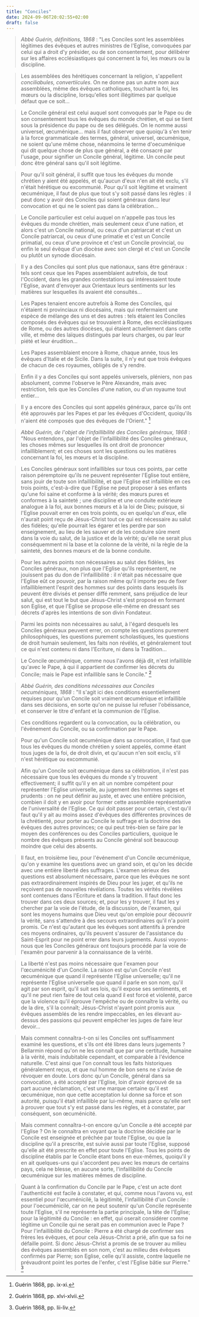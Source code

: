 ```yaml
---
title: "Conciles"
date: 2024-09-06T20:02:55+02:00
draft: false
---
```



> *Abbé Guérin, définitions, 1868* : "Les Conciles sont les assemblées légitimes des évêques et autres ministres de l'Eglise, convoquées par celui qui a droit d'y présider, ou de son consentement, pour délibérer sur les affaires ecclésiastiques qui concernent la foi, les mœurs ou la discipline.

> Les assemblées des hérétiques concernant la religion, s'appellent *conciliabules, convertiicules*. On ne donne pas un autre nom aux assemblées, même des évêques catholiques, touchant la foi, les mœurs ou la discipline, lorsqu'elles sont illégitimes par quelque défaut que ce soit...

> Le Concile général est celui auquel sont convoqués par le Pape ou de son consentement tous les évêques du monde chrétien, et qui se tient sous la présidence du pape ou de ses délégués. On le nomme aussi universel, œcuménique... mais il faut observer que quoiqu'à s'en tenir à la force grammaticale des termes, général, universel, œcuménique, ne soient qu'une même chose, néanmoins le terme d'oecuménique qui dit quelque chose de plus que général, a été consacré par l'usage, pour signifier un Concile général, légitime. Un concile peut donc être général sans qu'il soit légitime. 

> Pour qu'il soit général, il suffit que tous les évêques du monde chrétien y aient été appelés, et qu'aucun d'eux n'en ait été exclu, s'il n'était hérétique ou excommunié. Pour qu'il soit légitime et vraiment œcuménique, il faut de plus que tout s'y soit passé dans les règles : il peut donc y avoir des Conciles qui soient généraux dans leur convocation et qui ne le soient pas dans la célébration...

> Le Concile particulier est celui auquel on n'appelle pas tous les évêques du monde chrétien, mais seulement ceux d'une nation, et alors c'est un Concile national, ou ceux d'un patriarcat et c'est un Concile patriarcal, ou ceux d'une primatie et c'est un Concile primatial, ou ceux d'une province et c'est un Concile provincial, ou enfin le seul évêque d'un diocèse avec son clergé et c'est un Concile ou plutôt un synode diocésain.

> Il y a des Conciles qui sont plus que nationaux, sans être généraux : tels sont ceux que les Papes assemblaient autrefois, de tout l'Occident, dans les grandes contestations qui intéressaient toute l'Eglise, avant d'envoyer aux Orientaux leurs sentiments sur les matières sur lesquelles ils avaient été consultés...

> Les Papes tenaient encore autrefois à Rome des Conciles, qui n'étaient ni provinciaux ni diocésains, mais qui renfermaient une espèce de mélange des uns et des autres : tels étaient les Conciles composés des évêques qui se trouvaient à Rome, des ecclésiastiques de Rome, ou des autres diocèses, qui étaient actuellement dans cette ville, et même des laïques distingués par leurs charges, ou par leur piété et leur érudition...

> Les Papes assemblaient encore à Rome, chaque année, tous les évêques d'Italie et de Sicile. Dans la suite, il n'y eut que trois évêques de chacun de ces royaumes, obligés de s'y rendre.

> Enfin il y a des Conciles qui sont appelés universels, pléniers, non pas absolument, comme l'observe le Père Alexandre, mais avec restriction, tels que les Conciles d'une nation, ou d'un royaume tout entier...

> Il y a encore des Conciles qui sont appelés généraux, parce qu'ils ont été approuvés par les Papes et par les évêques d'Occident, quoiqu'ils n'aient été composés que des évêques de l'Orient." [^1]

[^1]: Guérin 1868, pp. ix-xi.

> *Abbé Guérin, de l'objet de l'infaillibilité des Conciles généraux, 1868* : "Nous entendons, par l'objet de l'infaillibilité des Conciles généraux, les choses mêmes sur lesquelles ils ont droit de prononcer infailliblement; et ces choses sont les questions ou les matières concernant la foi, les mœurs et la discipline.

> Les Conciles généraux sont infaillibles sur tous ces points, par cette raison péremptoire qu'ils ne peuvent représenter l'Eglise tout entière, sans jouir de toute son infaillibilité, et que l'Eglise est infaillible en ces trois points, c'est-à-dire que l'Eglise ne peut proposer à ses enfants qu'une foi saine et conforme à la vérité; des mœurs pures et conformes à la sainteté ; une discipline et une conduite extérieure analogue à la foi, aux bonnes mœurs et à la loi de Dieu; puisque, si l'Eglise pouvait errer en ces trois points, ou en quelqu'un d'eux, elle n'aurait point reçu de Jésus-Christ tout ce qui est nécessaire au salut des fidèles; qu'elle pourrait les égarer et les perdre par son enseignement, au lieu de les sauver et de les conduire sûre ment dans la voie du salut, de la justice et de la vérité; qu'elle ne serait plus conséquemment ni la base et la colonne de la vérité, ni la règle de la sainteté, des bonnes mœurs et de la bonne conduite.

> Pour les autres points non nécessaires au salut des fidèles, les Conciles généraux, non plus que l'Eglise qu'ils représentent, ne jouissent pas du don de l'infaillibilité : il n'était pas nécessaire que l'Eglise eût ce pouvoir, par la raison même qu'il importe peu de fixer infailliblement l'esprit des hommes sur des points dans lesquels ils peuvent être divisés et penser diffé remment, sans préjudice de leur salut, qui est tout le but que Jésus-Christ s'est proposé en formant son Eglise, et que l'Eglise se propose elle-même en dressant ses décrets d'après les intentions de son divin Fondateur.

> Parmi les points non nécessaires au salut, à l'égard desquels les Conciles généraux peuvent errer, on compte les questions purement philosophiques, les questions purement scholastiques, les questions de droit humain seulement, les faits non révélés, et généralement tout ce qui n'est contenu ni dans l'Ecriture, ni dans la Tradition...

> Le Concile œcuménique, comme nous l'avons déjà dit, n'est infaillible qu'avec le Pape, à qui il appartient de confirmer les décrets du Concile; mais le Pape est infaillible sans le Concile." [^2]

[^2]: Guérin 1868, pp. xlvi-xlvii.

> *Abbé Guérin, des conditions nécessaires aux Conciles oecuméniques, 1868* : "II s'agit ici des conditions essentiellement requises pour qu'un Concile soit vraiment œcuménique et infaillible dans ses décisions, en sorte qu'on ne puisse lui refuser l'obéissance, et conserver le titre d'enfant et la communion de l'Eglise.

> Ces conditions regardent ou la convocation, ou la célébration, ou l'événement du Concile, ou sa confirmation par le Pape.

> Pour qu'un Concile soit œcuménique dans sa convocation, il faut que tous les évêques du monde chrétien y soient appelés, comme étant tous juges de la foi, de droit divin, et qu'aucun n'en soit exclu, s'il n'est hérétique ou excommunié. 

> Afin qu'un Concile soit œcuménique dans sa célébration, il n'est pas nécessaire que tous les évêques du monde s'y trouvent effectivement; il suffit qu'il y en ait un nombre compétent pour représenter l'Eglise universelle, au jugement des hommes sages et prudents : on ne peut définir au juste, et avec une entière précision, combien il doit y en avoir pour former cette assemblée représentative de l'universalité de l'Eglise. Ce qui doit passer pour certain, c'est qu'il faut qu'il y ait au moins assez d'évêques des différentes provinces de la chrétienté, pour porter au Concile le suffrage et la doctrine des évêques des autres provinces; ce qui peut très-bien se faire par le moyen des conférences ou des Conciles particuliers, quoique le nombre des évêques présents au Concile général soit beaucoup moindre que celui des absents.

> Il faut, en troisième lieu, pour l'événement d'un Concile œcuménique, qu'on y examine les questions avec un grand soin, et qu'on les décide avec une entière liberté des suffrages. L'examen sérieux des questions est absolument nécessaire, parce que les évêques ne sont pas extraordinairement inspirés de Dieu pour les juger, et qu'ils ne reçoivent pas de nouvelles révélations. Toutes les vérités révélées sont contenues dans l'Ecriture et dans la tradition. Il faut donc les trouver dans ces deux sources; et, pour les y trouver, il faut les y chercher par la voie de l'étude, de la discussion, de l'examen, qui sont les moyens humains que Dieu veut qu'on emploie pour découvrir la vérité, sans s'attendre à des secours extraordinaires qu'il n'a point promis. Ce n'est qu'autant que les évêques sont attentifs à prendre ces moyens ordinaires, qu'ils peuvent s'assurer de l'assistance du Saint-Esprit pour ne point errer dans leurs jugements. Aussi voyons-nous que les Conciles généraux ont toujours procédé par la voie de l'examën pour parvenir à la connaissance de la vérité. 

> La liberté n'est pas moins nécessaire que l'examen pour l'œcuménicité d'un Concile. La raison est qu'un Concile n'est œcuménique que quand il représente l'Eglise universelle; qu'il ne représente l'Eglise universelle que quand il parle en son nom, qu'il agit par son esprit, qu'il suit ses lois, qu'il expose ses sentiments, et qu'il ne peut rien faire de tout cela quand il est forcé et violenté, parce que la violence qu'il éprouve l'empêche ou de connaître la vérité, ou de la dire, s'il la connaît; Jésus-Christ n'ayant point promis aux évêques assemblés de les rendre impeccables, en les élevant au-dessus des passions qui peuvent empêcher les juges de faire leur devoir...

> Mais comment connaîtra-t-on si les Conciles ont suffisamment examiné les questions, et s'ils ont été libres dans leurs jugements ? Bellarmin répond qu'on ne les connaît que par une certitude, humaine à la vérité, mais indubitable cependant, et comparable à l'évidence naturelle. C'est ainsi que l'on connaît tous les faits historiques généralement reçus, et que nul homme de bon sens ne s'avise de révoquer en doute. Lors donc qu'un Concile, général dans sa convocation, a été accepté par l'Eglise, loin d'avoir éprouvé de sa part aucune réclamation, c'est une marque certaine qu'il est œcuménique, non que cette acceptation lui donne sa force et son autorité, puisqu'il était infaillible par lui-même, mais parce qu'elle sert à prouver que tout s'y est passé dans les règles, et à constater, par conséquent, son œcuménicité.

> Mais comment connaîtra-t-on encore qu'un Concile a été accepté par l'Eglise ? On le connaîtra en voyant que la doctrine décidée par le Concile est enseignée et prêchée par toute l'Eglise, ou que la discipline qu'il a prescrite, est suivie aussi par toute l'Eglise, supposé qu'elle ait été prescrite en effet pour toute l'Eglise. Tous les points de discipline établis par le Concile étant bons en eux-mêmes, quoiqu'il y en ait quelques-uns qui s'accordent peu avec les mœurs de certains pays, cela ne blesse, en aucune sorte, l'infaillibilité du Concile œcuménique sur les matières mêmes de discipline.

> Quant à la confirmation du Concile par le Pape, c'est un acte dont l'authenticité est facile à constater, et qui, comme nous l'avons vu, est essentiel pour l'œcuménicilé, la légitimité, l'infaillibilité d'un Concile : pour l'oecuménicilé, car on ne peut soutenir qu'un Concile représente toute l'Eglise, s'il ne représente la partie principale, la tête de l'Eglise; pour la légitimité du Concile : en effet, qui oserait considérer comme légitime un Concile qui ne serait pas en communion avec le Pape ? Pour l'infaillibilité du Concile : Pierre a été chargé de confirmer ses frères les évêques, et pour cela Jésus-Christ a prié, afin que sa foi ne défaille point. Si donc Jésus-Christ a promis de se trouver au milieu des évêques assemblés en son nom, c'est au milieu des évêques confirmés par Pierre; son Eglise, celle qu'il assiste, contre laquelle ne prévaudront point les portes de l'enfer, c'est l'Eglise bâtie sur Pierre." [^3]

[^3]: Guérin 1868, pp. lii-liv.
